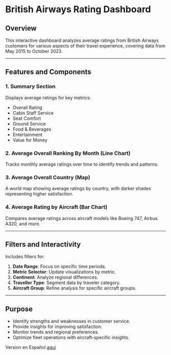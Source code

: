 # British Airways Rating Dashboard

## Overview
This interactive dashboard analyzes average ratings from British Airways customers for various aspects of their travel experience, covering data from May 2015 to October 2023.

---

## Features and Components

### 1. **Summary Section**
Displays average ratings for key metrics:
- Overall Rating
- Cabin Staff Service
- Seat Comfort
- Ground Service
- Food & Beverages
- Entertainment
- Value for Money

### 2. **Average Overall Ranking By Month (Line Chart)**
Tracks monthly average ratings over time to identify trends and patterns.

### 3. **Average Overall Country (Map)**
A world map showing average ratings by country, with darker shades representing higher satisfaction.

### 4. **Average Rating by Aircraft (Bar Chart)**
Compares average ratings across aircraft models like Boeing 747, Airbus A320, and more.

---

## Filters and Interactivity
Includes filters for:
1. **Date Range**: Focus on specific time periods.
2. **Metric Selector**: Update visualizations by metric.
3. **Continent**: Analyze regional differences.
4. **Traveller Type**: Segment data by traveler category.
5. **Aircraft Group**: Refine analysis for specific aircraft groups.

---

## Purpose
- Identify strengths and weaknesses in customer service.
- Provide insights for improving satisfaction.
- Monitor trends and regional preferences.
- Optimize fleet operations with aircraft-specific insights.

Version en Español [aqui](README-es.md)